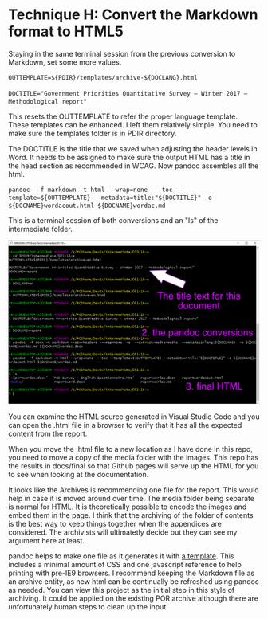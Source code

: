 # Technique H: **Convert the Markdown format to HTML5**

Staying in the same terminal session from the previous conversion to Markdown, set some more values.

    OUTTEMPLATE=${PDIR}/templates/archive-${DOCLANG}.html

    DOCTITLE="Government Priorities Quantitative Survey – Winter 2017 – Methodological report"

This resets the OUTTEMPLATE to refer the proper language template. These templates can be enhanced. I left them relatively simple. You need to make sure the templates folder is in PDIR directory.

The DOCTITLE is the title that we saved when adjusting the header levels in Word.  It needs to be assigned to make sure the output HTML has a title in the head section as recommended in WCAG. Now pandoc assembles all the html.

    pandoc  -f markdown -t html --wrap=none  --toc --template=${OUTTEMPLATE} --metadata=title:"${DOCTITLE}" -o ${DOCNAME}wordacout.html ${DOCNAME}wordac.md

This is a terminal session of both conversions and an "ls" of the intermediate folder.

![Terminal image of the conversion commands](images/7-conversion-1.png)

You can examine the HTML source generated in Visual Studio Code and you can open the .html file in a browser to verify that it has all the expected content from the report.

When you move the .html file to a new location as I have done in this repo, you need to move a copy of the media folder with the images. This repo has the results in docs/final so that Github pages will serve up the HTML for you to see when looking at the documentation.

It looks like the Archives is recommending one file for the report. This would help in case it is moved around over time.  The media folder being separate is normal for HTML.  It is theoretically possible to encode the images and embed them in the page. I think that the archiving of the folder of contents is the best way to keep things together when the appendices are considered. The archivists will ultimatetly decide but they can see my argument here at least.

pandoc helps to make one file as it generates it with [a template](https://github.com/canada-ca/PCO-Public-Opinion-Research__Recherche-en-opinion-publique--BCP/blob/master/templates/archive-en.html). This includes a minimal amount of CSS and one javascript reference to help printing with pre-IE9 browsers.  I recommend keeping the Markdown file as an archive entity, as new html can be continually be refreshed using pandoc as needed. You can view this project as the initial step in this style of archiving. It could be applied on the existing POR archive although there are unfortunately human steps to clean up the input.